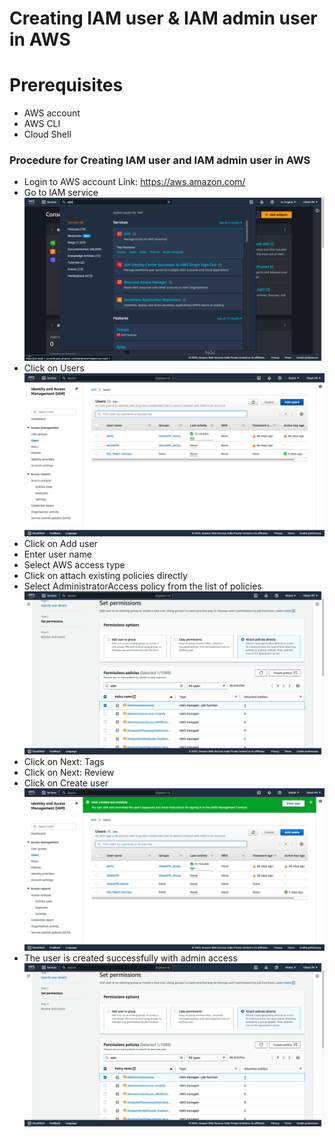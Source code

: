 # Creating IAM user & IAM admin user in AWS

# Prerequisites

- AWS account
- AWS CLI
- Cloud Shell

### Procedure for Creating IAM user and IAM admin user in AWS

- Login to AWS account Link: https://aws.amazon.com/
- Go to IAM service
![image](./assets/Ex-1/Ex-1.1.png)
- Click on Users
![image](./assets/Ex-1/Ex-1.2.png)
- Click on Add user
- Enter user name
- Select AWS access type
- Click on attach existing policies directly
- Select AdministratorAccess policy from the list of policies
![image](./assets/Ex-1/Ex-1.4.png)
- Click on Next: Tags
- Click on Next: Review
- Click on Create user
![image](./assets/Ex-1/Ex-1.3.png)
- The user is created successfully with admin access
![image](./assets/Ex-1/Ex-1.4.png)
